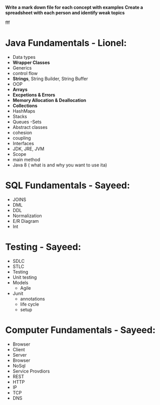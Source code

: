 **Write a mark down file for each concept with examples**
**Create a spreadsheet with each person and identify weak topics** 

fff


# Java Fundamentals - Lionel: 

 - Data types
 - **Wrapper Classes**
 - Generics          
 - control flow
 - **Strings**, String Builder, String Buffer
 - OOP 
 - **Arrays**
 - **Excpetions & Errors**
 - **Memory Allocation & Deallocation**
 - **Collections**
  -  HashMaps 
  - Stacks 
  - Queues
  -Sets
 - Abstract classes
 - cohesion 
 - coupling
 - Interfaces
 - JDK, JRE, JVM
 - Scope
 - main method
 - Java 8 ( what is and why you want to use ita)
 # SQL Fundamentals - Sayeed: 
  - JOINS
  - DML 
  - DDL 
  - Normalization 
  - E/R Diagram
  - Int
  # Testing  - Sayeed: 
   - SDLC 
   - STLC 
   - Testing
   - Unit testing
   - Models 
     - Agile
  - Junit 
     - annotations
     - life cycle 
     - setup
 # Computer Fundamentals - Sayeed: 
  - Browser
  - Client
  - Server 
  - Browser 
  - NoSql
  - Service Provdiors
  - REST
  - HTTP 
  - IP 
  - TCP 
  - DNS